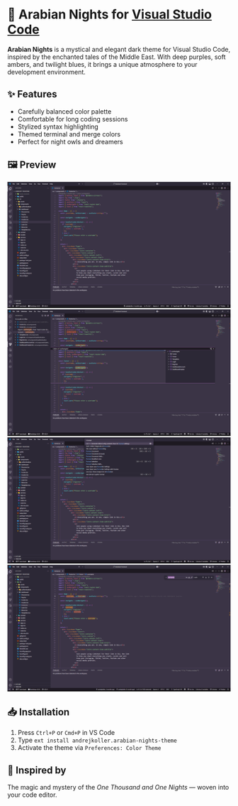 # 🌙 Arabian Nights for [Visual Studio Code](http://code.visualstudio.com)

**Arabian Nights** is a mystical and elegant dark theme for Visual Studio Code, inspired by the enchanted tales of the Middle East. With deep purples, soft ambers, and twilight blues, it brings a unique atmosphere to your development environment.

## ✨ Features

- Carefully balanced color palette
- Comfortable for long coding sessions
- Stylized syntax highlighting
- Themed terminal and merge colors
- Perfect for night owls and dreamers

## 🖼️ Preview

![Arabian Nights Preview](images/preview1.png)
![Arabian Nights Preview](images/preview2.png)
![Arabian Nights Preview](images/preview3.png)
![Arabian Nights Preview](images/preview4.png)

## 📥 Installation

1. Press `Ctrl+P` or `Cmd+P` in VS Code
2. Type `ext install andrejkoller.arabian-nights-theme`
3. Activate the theme via `Preferences: Color Theme`

## 💜 Inspired by

The magic and mystery of the _One Thousand and One Nights_ — woven into your code editor.
